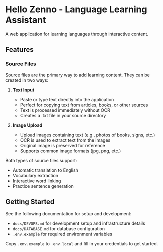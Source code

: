 # Hello Zenno - Language Learning Assistant

A web application for learning languages through interactive content.

## Features

### Source Files
Source files are the primary way to add learning content. They can be created in two ways:

1. **Text Input**
   - Paste or type text directly into the application
   - Perfect for copying text from articles, books, or other sources
   - Text is processed immediately without OCR
   - Creates a .txt file in your source directory

2. **Image Upload**
   - Upload images containing text (e.g., photos of books, signs, etc.)
   - OCR is used to extract text from the images
   - Original image is preserved for reference
   - Supports common image formats (jpg, png, etc.)

Both types of source files support:
- Automatic translation to English
- Vocabulary extraction
- Interactive word linking
- Practice sentence generation

## Getting Started

See the following documentation for setup and development:
- `docs/DEVOPS.md` for development setup and infrastructure details
- `docs/DATABASE.md` for database configuration
- `.env.example` for required environment variables

Copy `.env.example` to `.env.local` and fill in your credentials to get started. 